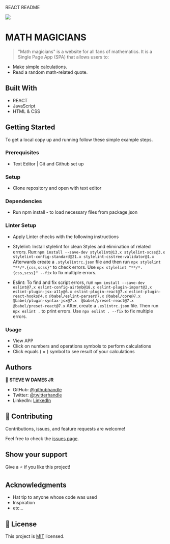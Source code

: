 REACT README

![](https://img.shields.io/badge/Microverse-blueviolet)

# MATH MAGICIANS

> "Math magicians" is a website for all fans of mathematics. It is a Single Page App (SPA) that allows users to:

- Make simple calculations.
- Read a random math-related quote.



## Built With

- REACT
- JavaScript
- HTML & CSS


## Getting Started


To get a local copy up and running follow these simple example steps.

### Prerequisites
- Text Editor | Git and Github set up

### Setup
- Clone repository and open with text editor

### Dependencies
- Run npm install - to load necessary files from package.json

### Linter Setup
- Apply Linter checks with the following instructions

* Stylelint: Install stylelint for clean Styles and elimination of related errors.
 Run:`npm install --save-dev stylelint@13.x stylelint-scss@3.x stylelint-config-standard@21.x stylelint-csstree-validator@1.x`
 Afterwards create a `.stylelintrc.json` file and then run `npx stylelint "**/*.{css,scss}"` to check errors. Use `npx stylelint "**/*.{css,scss}" --fix` to fix multiple errors.

* Eslint: To find and fix script errors, run `npm install --save-dev eslint@7.x eslint-config-airbnb@18.x eslint-plugin-import@2.x eslint-plugin-jsx-a11y@6.x eslint-plugin-react@7.x eslint-plugin-react-hooks@4.x @babel/eslint-parser@7.x @babel/core@7.x  @babel/plugin-syntax-jsx@7.x  @babel/preset-react@7.x @babel/preset-react@7.x`
After, create a `.eslintrc.json` file.
Then run `npx eslint .` to print errors. 
Use `npx eslint . --fix` to fix multiple errors.


### Usage
- View APP 
- Click on numbers and operations symbols to perform calculations
- Click equals ( = ) symbol to see result of your calculations


## Authors

👤 **STEVE W DAMES JR**

- GitHub: [@githubhandle](https://github.com/steveWDamesJr)
- Twitter: [@twitterhandle](https://twitter.com/Steve88312331)
- LinkedIn: [LinkedIn](https://www.linkedin.com/in/steve-w-dames-jr/)


## 🤝 Contributing

Contributions, issues, and feature requests are welcome!

Feel free to check the [issues page](../../issues/).

## Show your support

Give a ⭐️ if you like this project!

## Acknowledgments

- Hat tip to anyone whose code was used
- Inspiration
- etc...

## 📝 License

This project is [MIT](./MIT.md) licensed.

